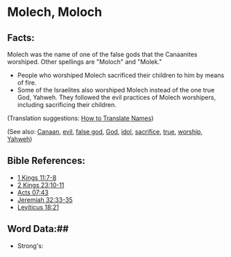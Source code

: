 # Molech, Moloch #

## Facts: ##

Molech was the name of one of the false gods that the Canaanites worshiped. Other spellings are "Moloch" and "Molek."

* People who worshiped Molech sacrificed their children to him by means of fire.
* Some of the Israelites also worshiped Molech instead of the one true God, Yahweh. They followed the evil practices of Molech worshipers, including sacrificing their children.

(Translation suggestions: [How to Translate Names](rc://en/ta/man/translate/translate-names))

(See also: [Canaan](../other/canaan.md), [evil](../kt/evil.md), [false god](../kt/falsegod.md), [God](../kt/god.md), [idol](../other/idol.md), [sacrifice](../other/sacrifice.md), [true](../kt/true.md), [worship](../kt/worship.md), [Yahweh](../kt/yahweh.md))

## Bible References: ##

* [1 Kings 11:7-8](rc://en/tn/help/1ki/11/07)
* [2 Kings 23:10-11](rc://en/tn/help/2ki/23/10)
* [Acts 07:43](rc://en/tn/help/act/07/43)
* [Jeremiah 32:33-35](rc://en/tn/help/jer/32/33)
* [Leviticus 18:21](rc://en/tn/help/lev/18/21)

## Word Data:##

* Strong's: 

